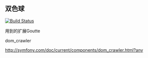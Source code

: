 ## 双色球


[![Build Status](https://www.travis-ci.org/wangzhoudong/laravel-caipiao.svg?branch=master)](https://www.travis-ci.org/wangzhoudong/laravel-caipiao)

用到的扩展Goutte

dom_crawler

http://symfony.com/doc/current/components/dom_crawler.html?any
